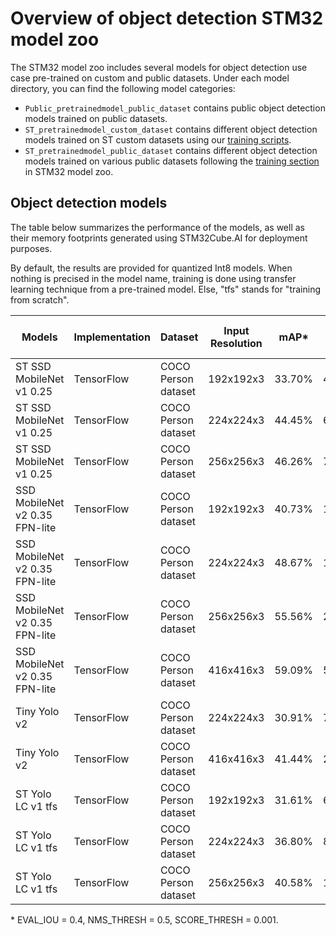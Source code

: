 # Overview of object detection STM32 model zoo


The STM32 model zoo includes several models for object detection use case pre-trained on custom and public datasets.
Under each model directory, you can find the following model categories:

- `Public_pretrainedmodel_public_dataset` contains public object detection models trained on public datasets.
- `ST_pretrainedmodel_custom_dataset` contains different object detection models trained on ST custom datasets using our [training scripts](../src/training). 
- `ST_pretrainedmodel_public_dataset` contains different object detection models trained on various public datasets following the [training section](../src/training/README.md) in STM32 model zoo.





<a name="ic_models"></a>
## Object detection models

The table below summarizes the performance of the models, as well as their memory footprints generated using STM32Cube.AI for deployment purposes.

By default, the results are provided for quantized Int8 models.
When nothing is precised in the model name, training is done using transfer learning technique from a pre-trained model. Else, "tfs" stands for "training from scratch".


| Models                     | Implementation | Dataset    | Input Resolution | mAP*          | MACCs    (M) | Activation RAM (KiB) | Weights Flash (KiB) | STM32Cube.AI version  | Source
|---------------------------|----------------|------------|------------------|---------------|--------------|----------------------|----------------------|-----------------------|--------
| ST SSD MobileNet v1 0.25   | TensorFlow     | COCO Person dataset    | 192x192x3   | 33.70%                |   40.54        |   249.54            |   438.28        | 8.1.0                 |    [link](st_ssd_mobilenet_v1/ST_pretrainedmodel_public_dataset/coco_2017_person/st_ssd_mobilenet_v1_025_192/st_ssd_mobilenet_v1_025_192_int8.tflite)
| ST SSD MobileNet v1 0.25   | TensorFlow     | COCO Person dataset    | 224x224x3   | 44.45%                |   60.091       |   366.15             |   595.66        | 8.1.0                 |    [link](st_ssd_mobilenet_v1/ST_pretrainedmodel_public_dataset/coco_2017_person/st_ssd_mobilenet_v1_025_224/st_ssd_mobilenet_v1_025_224_int8.tflite)
| ST SSD MobileNet v1 0.25   | TensorFlow     | COCO Person dataset    | 256x256x3   | 46.26%                |   72.67        |   439.34             |   595.66        | 8.1.0                 |    [link](st_ssd_mobilenet_v1/ST_pretrainedmodel_public_dataset/coco_2017_person/st_ssd_mobilenet_v1_025_256/st_ssd_mobilenet_v1_025_256_int8.tflite)
| SSD MobileNet v2 0.35 FPN-lite | TensorFlow     | COCO Person dataset    | 192x192x3   | 40.73%                |   122.78        |   565.25            |   984.25        | 8.1.0                 |    [link](ssd_mobilenet_v2_fpnlite/ST_pretrainedmodel_public_dataset/coco_2017_person/ssd_mobilenet_v2_fpnlite_035_192/ssd_mobilenet_v2_fpnlite_035_192_int8.tflite)
| SSD MobileNet v2 0.35 FPN-lite | TensorFlow     | COCO Person dataset    | 224x224x3   | 48.67%                |   167.47        |   769.12            |   993.05        | 8.1.0                 |    [link](ssd_mobilenet_v2_fpnlite/ST_pretrainedmodel_public_dataset/coco_2017_person/ssd_mobilenet_v2_fpnlite_035_224/ssd_mobilenet_v2_fpnlite_035_224_int8.tflite)
| SSD MobileNet v2 0.35 FPN-lite | TensorFlow     | COCO Person dataset    | 256x256x3   | 55.56%                |   218.33        |   1003.7            |   1065.3        | 8.1.0                 |    [link](ssd_mobilenet_v2_fpnlite/ST_pretrainedmodel_public_dataset/coco_2017_person/ssd_mobilenet_v2_fpnlite_035_256/ssd_mobilenet_v2_fpnlite_035_256_int8.tflite)
| SSD MobileNet v2 0.35 FPN-lite | TensorFlow     | COCO Person dataset    | 416x416x3   | 59.09%                |   577.66        |   2673.3            |   1109.3        | 8.1.0                 |    [link](ssd_mobilenet_v2_fpnlite/ST_pretrainedmodel_public_dataset/coco_2017_person/ssd_mobilenet_v2_fpnlite_035_416/ssd_mobilenet_v2_fpnlite_035_416_int8.tflite)
| Tiny Yolo v2            | TensorFlow     | COCO Person dataset    | 224x224x3   | 30.91%                |   777.48        |   217.81             |   10775.98        | 8.1.0                 |    [link](tiny_yolo_v2/ST_pretrainedmodel_public_dataset/coco_2017_person/tiny_yolo_v2_224/tiny_yolo_v2_224_int8.tflite)
| Tiny Yolo v2            | TensorFlow     | COCO Person dataset    | 416x416x3   | 41.44%                |   2681.51        |   713.02             |   10775.98        | 8.1.0                 |    [link](tiny_yolo_v2/ST_pretrainedmodel_public_dataset/coco_2017_person/tiny_yolo_v2_416/tiny_yolo_v2_416_int8.tflite)
| ST Yolo LC v1 tfs   | TensorFlow     | COCO Person dataset    | 192x192x3   | 31.61%                |   61.9        |   158.73              |   276.72              | 8.1.0                 |    [link](st_yolo_lc_v1/ST_pretrainedmodel_public_dataset/coco_2017_person/st_yolo_lc_v1_192/st_yolo_lc_v1_192_int8.tflite)
| ST Yolo LC v1 tfs   | TensorFlow     | COCO Person dataset    | 224x224x3   | 36.80%                |   84.25        |   210.81              |   276.72              | 8.1.0                 |    [link](st_yolo_lc_v1/ST_pretrainedmodel_public_dataset/coco_2017_person/st_yolo_lc_v1_224/st_yolo_lc_v1_224_int8.tflite)
| ST Yolo LC v1 tfs   | TensorFlow     | COCO Person dataset    | 256x256x3   | 40.58%                |   110.05        |   272.06              |   276.72              | 8.1.0                 |    [link](st_yolo_lc_v1/ST_pretrainedmodel_public_dataset/coco_2017_person/st_yolo_lc_v1_256/st_yolo_lc_v1_256_int8.tflite)
\* EVAL_IOU = 0.4, NMS_THRESH = 0.5, SCORE_THRESH = 0.001.
